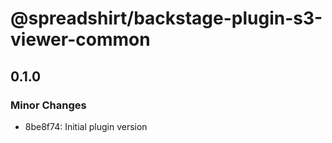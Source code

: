 # @spreadshirt/backstage-plugin-s3-viewer-common

## 0.1.0

### Minor Changes

- 8be8f74: Initial plugin version
